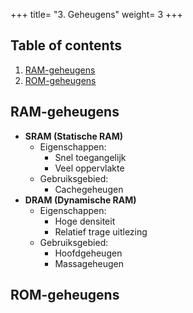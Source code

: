 +++
title= "3. Geheugens"
weight= 3
+++

## Table of contents

1. [RAM-geheugens](#ram-geheugens)
2. [ROM-geheugens](#rom-geheugens)

## RAM-geheugens

- **SRAM (Statische RAM)**
	+ Eigenschappen:
		* Snel toegangelijk
		* Veel oppervlakte
	+ Gebruiksgebied:
		* Cachegeheugen
- **DRAM (Dynamische RAM)**
	+ Eigenschappen:
		* Hoge densiteit
		* Relatief trage uitlezing
	+ Gebruiksgebied:
		* Hoofdgeheugen
		* Massageheugen

## ROM-geheugens